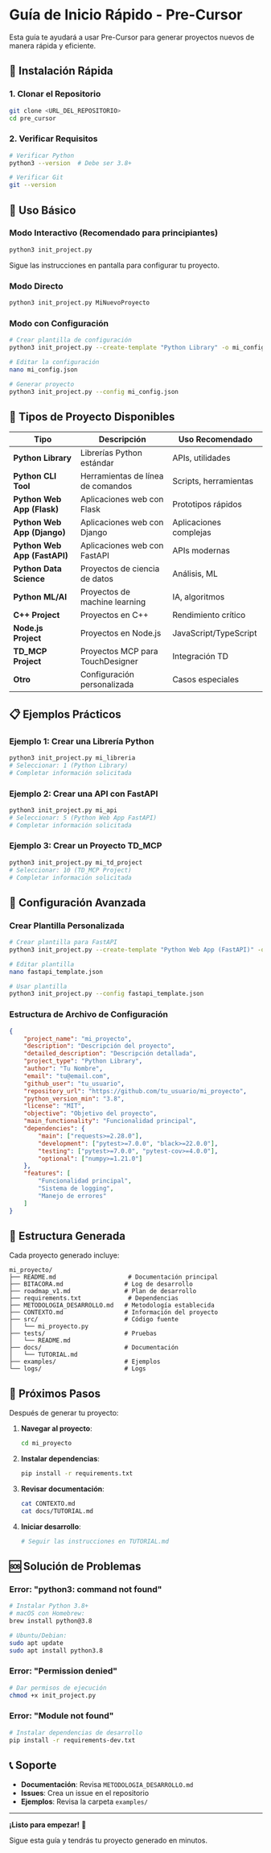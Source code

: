 # Guía de Inicio Rápido - Pre-Cursor

Esta guía te ayudará a usar Pre-Cursor para generar proyectos nuevos de manera rápida y eficiente.

## 🚀 Instalación Rápida

### 1. Clonar el Repositorio
```bash
git clone <URL_DEL_REPOSITORIO>
cd pre_cursor
```

### 2. Verificar Requisitos
```bash
# Verificar Python
python3 --version  # Debe ser 3.8+

# Verificar Git
git --version
```

## 📝 Uso Básico

### Modo Interactivo (Recomendado para principiantes)
```bash
python3 init_project.py
```
Sigue las instrucciones en pantalla para configurar tu proyecto.

### Modo Directo
```bash
python3 init_project.py MiNuevoProyecto
```

### Modo con Configuración
```bash
# Crear plantilla de configuración
python3 init_project.py --create-template "Python Library" -o mi_config.json

# Editar la configuración
nano mi_config.json

# Generar proyecto
python3 init_project.py --config mi_config.json
```

## 🎯 Tipos de Proyecto Disponibles

| Tipo | Descripción | Uso Recomendado |
|------|-------------|-----------------|
| **Python Library** | Librerías Python estándar | APIs, utilidades |
| **Python CLI Tool** | Herramientas de línea de comandos | Scripts, herramientas |
| **Python Web App (Flask)** | Aplicaciones web con Flask | Prototipos rápidos |
| **Python Web App (Django)** | Aplicaciones web con Django | Aplicaciones complejas |
| **Python Web App (FastAPI)** | Aplicaciones web con FastAPI | APIs modernas |
| **Python Data Science** | Proyectos de ciencia de datos | Análisis, ML |
| **Python ML/AI** | Proyectos de machine learning | IA, algoritmos |
| **C++ Project** | Proyectos en C++ | Rendimiento crítico |
| **Node.js Project** | Proyectos en Node.js | JavaScript/TypeScript |
| **TD_MCP Project** | Proyectos MCP para TouchDesigner | Integración TD |
| **Otro** | Configuración personalizada | Casos especiales |

## 📋 Ejemplos Prácticos

### Ejemplo 1: Crear una Librería Python
```bash
python3 init_project.py mi_libreria
# Seleccionar: 1 (Python Library)
# Completar información solicitada
```

### Ejemplo 2: Crear una API con FastAPI
```bash
python3 init_project.py mi_api
# Seleccionar: 5 (Python Web App FastAPI)
# Completar información solicitada
```

### Ejemplo 3: Crear un Proyecto TD_MCP
```bash
python3 init_project.py mi_td_project
# Seleccionar: 10 (TD_MCP Project)
# Completar información solicitada
```

## 🔧 Configuración Avanzada

### Crear Plantilla Personalizada
```bash
# Crear plantilla para FastAPI
python3 init_project.py --create-template "Python Web App (FastAPI)" -o fastapi_template.json

# Editar plantilla
nano fastapi_template.json

# Usar plantilla
python3 init_project.py --config fastapi_template.json
```

### Estructura de Archivo de Configuración
```json
{
    "project_name": "mi_proyecto",
    "description": "Descripción del proyecto",
    "detailed_description": "Descripción detallada",
    "project_type": "Python Library",
    "author": "Tu Nombre",
    "email": "tu@email.com",
    "github_user": "tu_usuario",
    "repository_url": "https://github.com/tu_usuario/mi_proyecto",
    "python_version_min": "3.8",
    "license": "MIT",
    "objective": "Objetivo del proyecto",
    "main_functionality": "Funcionalidad principal",
    "dependencies": {
        "main": ["requests>=2.28.0"],
        "development": ["pytest>=7.0.0", "black>=22.0.0"],
        "testing": ["pytest>=7.0.0", "pytest-cov>=4.0.0"],
        "optional": ["numpy>=1.21.0"]
    },
    "features": [
        "Funcionalidad principal",
        "Sistema de logging",
        "Manejo de errores"
    ]
}
```

## 📁 Estructura Generada

Cada proyecto generado incluye:

```
mi_proyecto/
├── README.md                    # Documentación principal
├── BITACORA.md                 # Log de desarrollo
├── roadmap_v1.md               # Plan de desarrollo
├── requirements.txt             # Dependencias
├── METODOLOGIA_DESARROLLO.md   # Metodología establecida
├── CONTEXTO.md                 # Información del proyecto
├── src/                        # Código fuente
│   └── mi_proyecto.py
├── tests/                      # Pruebas
│   └── README.md
├── docs/                       # Documentación
│   └── TUTORIAL.md
├── examples/                   # Ejemplos
└── logs/                       # Logs
```

## 🚀 Próximos Pasos

Después de generar tu proyecto:

1. **Navegar al proyecto**:
   ```bash
   cd mi_proyecto
   ```

2. **Instalar dependencias**:
   ```bash
   pip install -r requirements.txt
   ```

3. **Revisar documentación**:
   ```bash
   cat CONTEXTO.md
   cat docs/TUTORIAL.md
   ```

4. **Iniciar desarrollo**:
   ```bash
   # Seguir las instrucciones en TUTORIAL.md
   ```

## 🆘 Solución de Problemas

### Error: "python3: command not found"
```bash
# Instalar Python 3.8+
# macOS con Homebrew:
brew install python@3.8

# Ubuntu/Debian:
sudo apt update
sudo apt install python3.8
```

### Error: "Permission denied"
```bash
# Dar permisos de ejecución
chmod +x init_project.py
```

### Error: "Module not found"
```bash
# Instalar dependencias de desarrollo
pip install -r requirements-dev.txt
```

## 📞 Soporte

- **Documentación**: Revisa `METODOLOGIA_DESARROLLO.md`
- **Issues**: Crea un issue en el repositorio
- **Ejemplos**: Revisa la carpeta `examples/`

---

**¡Listo para empezar!** 🎉

Sigue esta guía y tendrás tu proyecto generado en minutos.

